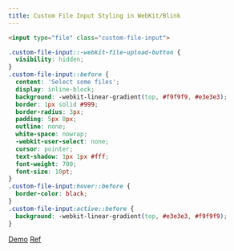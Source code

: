 ```yaml
---
title: Custom File Input Styling in WebKit/Blink
---
```


```html
<input type="file" class="custom-file-input">
```

```css
.custom-file-input::-webkit-file-upload-button {
  visibility: hidden;
}
.custom-file-input::before {
  content: 'Select some files';
  display: inline-block;
  background: -webkit-linear-gradient(top, #f9f9f9, #e3e3e3);
  border: 1px solid #999;
  border-radius: 3px;
  padding: 5px 8px;
  outline: none;
  white-space: nowrap;
  -webkit-user-select: none;
  cursor: pointer;
  text-shadow: 1px 1px #fff;
  font-weight: 700;
  font-size: 10pt;
}
.custom-file-input:hover::before {
  border-color: black;
}
.custom-file-input:active::before {
  background: -webkit-linear-gradient(top, #e3e3e3, #f9f9f9);
}
```
[Demo](http://codepen.io/chriscoyier/pen/cvnCt)
[Ref](http://ericbidelman.tumblr.com/post/14636214755/making-file-inputs-a-pleasure-to-look-at)